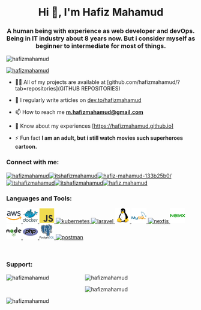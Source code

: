<h1  align="center">Hi 👋, I'm Hafiz Mahamud</h1>

<h3  align="center">A human being with experience as web developer and devOps. Being in IT industry about 8 years now. But i consider myself as beginner to intermediate for most of things.</h3>

  

<p  align="left">  <img  src="https://komarev.com/ghpvc/?username=hafizmahamud&label=Profile%20views&color=ff0000&style=flat"  alt="hafizmahamud"  />  </p>

  

<p  align="left">  <a  href="https://twitter.com/itshafizmahamud"  target="blank"><img  src="https://img.shields.io/twitter/follow/itshafizmahamud?logo=twitter&style=for-the-badge"  alt="hafizmahamud"  /></a>  </p>

  

- 👨‍💻 All of my projects are available at [github.com/hafizmahamud/?tab=repositories](GITHUB REPOSITORIES)

  

- 📝 I regularly write articles on [dev.to/hafizmahamud](DEV.TO)

  

- 📫 How to reach me **m.hafizmahamud@gmail.com**

  

- 📄 Know about my experiences [https://hafizmahamud.github.io]

  

- ⚡ Fun fact **I am an adult, but i still watch movies such superheroes cartoon.**

  

<h3  align="left">Connect with me:</h3>
<p  align="left">
<a  href="https://dev.to/hafizmahamud"  target="blank"><img  align="center"  src="https://raw.githubusercontent.com/rahuldkjain/github-profile-readme-generator/master/src/images/icons/Social/devto.svg"  alt="hafizmahamud"  height="30"  width="40"  /></a><a  href="https://twitter.com/itshafizmahamud"  target="blank"><img  align="center"  src="https://raw.githubusercontent.com/rahuldkjain/github-profile-readme-generator/master/src/images/icons/Social/twitter.svg"  alt="itshafizmahamud"  height="30"  width="40"  /></a><a  href="https://linkedin.com/in/hafiz-mahamud-133b25b0/"  target="blank"><img  align="center"  src="https://raw.githubusercontent.com/rahuldkjain/github-profile-readme-generator/master/src/images/icons/Social/linked-in-alt.svg"  alt="hafiz-mahamud-133b25b0/"  height="30"  width="40"  /></a><a  href="https://fb.com/itshafizmahamud"  target="blank"><img  align="center"  src="https://raw.githubusercontent.com/rahuldkjain/github-profile-readme-generator/master/src/images/icons/Social/facebook.svg"  alt="itshafizmahamud"  height="30"  width="40"  /></a><a  href="https://instagram.com/itshafizmahamud"  target="blank"><img  align="center"  src="https://raw.githubusercontent.com/rahuldkjain/github-profile-readme-generator/master/src/images/icons/Social/instagram.svg"  alt="itshafizmahamud"  height="30"  width="40"  /></a><a  href="https://www.behance.net/hafiz.mahamud"  target="blank"><img  align="center"  src="https://raw.githubusercontent.com/rahuldkjain/github-profile-readme-generator/master/src/images/icons/Social/behance.svg"  alt="hafiz.mahamud"  height="30"  width="40"  /></a>
</p>

<h3  align="left">Languages and Tools:</h3>
<p  align="left">  <a  href="https://aws.amazon.com"  target="_blank"  rel="noreferrer">  <img  src="https://raw.githubusercontent.com/devicons/devicon/master/icons/amazonwebservices/amazonwebservices-original-wordmark.svg"  alt="aws"  width="40"  height="40"/>  </a>  <a  href="https://www.docker.com/"  target="_blank"  rel="noreferrer">  <img  src="https://raw.githubusercontent.com/devicons/devicon/master/icons/docker/docker-original-wordmark.svg"  alt="docker"  width="40"  height="40"/>  </a>  <a  href="https://developer.mozilla.org/en-US/docs/Web/JavaScript"  target="_blank"  rel="noreferrer">  <img  src="https://raw.githubusercontent.com/devicons/devicon/master/icons/javascript/javascript-original.svg"  alt="javascript"  width="40"  height="40"/>  </a>  <a  href="https://kubernetes.io"  target="_blank"  rel="noreferrer">  <img  src="https://www.vectorlogo.zone/logos/kubernetes/kubernetes-icon.svg"  alt="kubernetes"  width="40"  height="40"/>  </a>  <a  href="https://laravel.com/"  target="_blank"  rel="noreferrer">  <img  src="https://www.svgrepo.com/show/353985/laravel.svg"  alt="laravel"  width="40"  height="40"/>  </a>  <a  href="https://www.linux.org/"  target="_blank"  rel="noreferrer">  <img  src="https://raw.githubusercontent.com/devicons/devicon/master/icons/linux/linux-original.svg"  alt="linux"  width="40"  height="40"/>  </a>  <a  href="https://www.mysql.com/"  target="_blank"  rel="noreferrer">  <img  src="https://raw.githubusercontent.com/devicons/devicon/master/icons/mysql/mysql-original-wordmark.svg"  alt="mysql"  width="40"  height="40"/>  </a>  <a  href="https://nextjs.org/"  target="_blank"  rel="noreferrer">  <img  src="https://cdn.worldvectorlogo.com/logos/nextjs-2.svg"  alt="nextjs"  width="40"  height="40"/>  </a>  <a  href="https://www.nginx.com"  target="_blank"  rel="noreferrer">  <img  src="https://raw.githubusercontent.com/devicons/devicon/master/icons/nginx/nginx-original.svg"  alt="nginx"  width="40"  height="40"/>  </a>  <a  href="https://nodejs.org"  target="_blank"  rel="noreferrer">  <img  src="https://raw.githubusercontent.com/devicons/devicon/master/icons/nodejs/nodejs-original-wordmark.svg"  alt="nodejs"  width="40"  height="40"/>  </a>  <a  href="https://www.php.net"  target="_blank"  rel="noreferrer">  <img  src="https://raw.githubusercontent.com/devicons/devicon/master/icons/php/php-original.svg"  alt="php"  width="40"  height="40"/>  </a>  <a  href="https://www.postgresql.org"  target="_blank"  rel="noreferrer">  <img  src="https://raw.githubusercontent.com/devicons/devicon/master/icons/postgresql/postgresql-original-wordmark.svg"  alt="postgresql"  width="40"  height="40"/>  </a>  <a  href="https://postman.com"  target="_blank"  rel="noreferrer">  <img  src="https://www.vectorlogo.zone/logos/getpostman/getpostman-icon.svg"  alt="postman"  width="40"  height="40"/>  </a>

</p>

<br  />

<h3  align="left">Support:</h3>
<p><a  href="https://www.buymeacoffee.com/hafizmahamud">  <img  align="left"  src="https://cdn.buymeacoffee.com/buttons/v2/default-yellow.png"  height="50"  width="210"  alt="hafizmahamud"  /></a></p>
<p><img  align="left"  src="https://github-readme-stats.vercel.app/api/top-langs?username=hafizmahamud&show_icons=true&locale=en&layout=compact"  alt="hafizmahamud"  /></p>
<br />
<p><img  align="left"  src="https://github-readme-stats.vercel.app/api?username=hafizmahamud&show_icons=true&locale=en"  alt="hafizmahamud"  /></p>
<br  />
<p><img  align="left"  src="https://github-readme-streak-stats.herokuapp.com/?user=hafizmahamud&theme=dark"  alt="hafizmahamud"  /></p><br />



